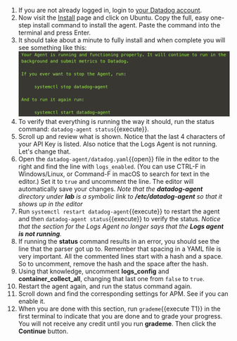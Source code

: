 1. If you are not already logged in, login to <a href="https://app.datadoghq.com" target="_datadog">your Datadog account</a>.
2. Now visit the <a href="https://app.datadoghq.com/account/settings#agent" target="_datadog">Install</a> page and click on Ubuntu. Copy the full, easy one-step install command to install the agent. Paste the command into the terminal and press Enter.
3. It should take about a minute to fully install and when complete you will see something like this:
    ![agentinstalled](assets/agentinstalled.png)
4. To verify that everything is running the way it should, run the status command: `datadog-agent status`{{execute}}.
5. Scroll up and review what is shown. Notice that the last 4 characters of your API Key is listed. Also notice that the Logs Agent is not running. Let's change that.
6. Open the `datadog-agent/datadog.yaml`{{open}} file in the editor to the right and find the line with `logs_enabled`. (You can use CTRL-F in Windows/Linux, or Command-F in macOS to search for text in the editor.) Set it to `true` and uncomment the line. The editor will automatically save your changes.
   *Note that the **datadog-agent** directory under **lab** is a symbolic link to **/etc/datadog-agent** so that it shows up in the editor*
7. Run `systemctl restart datadog-agent`{{execute}} to restart the agent and then `datadog-agent status`{{execute}} to verify the status. 
    *Notice that the section for the Logs Agent no longer says that the **Logs agent is not running**.*
8. If running the **status** command results in an error, you should see the line that the parser got up to. Remember that spacing in a YAML file is very important. All the commented lines start with a hash and a space. So to uncomment, remove the hash and the space after the hash.
9.  Using that knowledge, uncomment **logs_config** and **container_collect_all**, changing that last one from `false` to `true`.
10. Restart the agent again, and run the status command again.
11. Scroll down and find the corresponding settings for APM. See if you can enable it. 
12. When you are done with this section, run `grademe`{{execute T1}} in the first terminal to indicate that you are done and to grade your progress. You will not receive any credit until you run **grademe**. Then click the **Continue** button.
